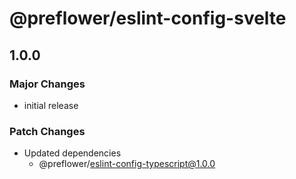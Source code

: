 # @preflower/eslint-config-svelte

## 1.0.0
### Major Changes

- initial release

### Patch Changes

- Updated dependencies
  - @preflower/eslint-config-typescript@1.0.0
